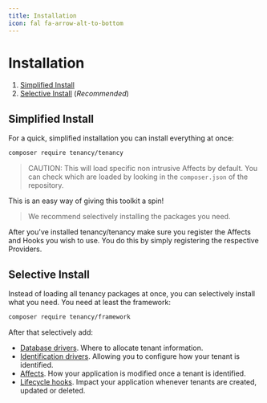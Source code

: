 ```yaml
---
title: Installation
icon: fal fa-arrow-alt-to-bottom
---
```

# Installation

1. [Simplified Install](#simplified-install)
2. [Selective Install](#selective-install) (*Recommended*)

## Simplified Install

For a quick, simplified installation you can install everything at once:

```bash
composer require tenancy/tenancy
```

> CAUTION: This will load specific non intrusive Affects by default. You can check which are loaded by looking in the `composer.json` of the repository.

This is an easy way of giving this toolkit a spin!

> We recommend selectively installing the packages you need.

After you've installed tenancy/tenancy make sure you register the Affects and Hooks you wish to use. You do this by simply registering the respective Providers.

## Selective Install

Instead of loading all tenancy packages at once, you can selectively install
what you need. You need at least the framework:

```bash
composer require tenancy/framework
```

After that selectively add:

- [Database drivers](database-drivers). Where to allocate tenant information.
- [Identification drivers](architecture-identification). Allowing you to configure how your tenant is identified.
- [Affects](architecture-affects). How your application is modified once a tenant is identified.
- [Lifecycle hooks](architecture-lifecycle). Impact your application whenever tenants are created, updated or deleted.
